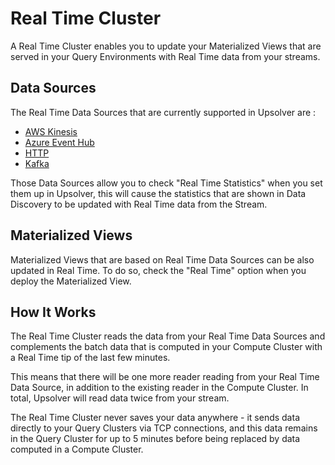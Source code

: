 # Real Time Cluster

A Real Time Cluster enables you to update your Materialized Views that are served in
your Query Environments with Real Time data from your streams.

## Data Sources

The Real Time Data Sources that are currently supported in Upsolver are :

* [AWS Kinesis](/DataSources/Connectors/kinesis.md)
* [Azure Event Hub](/DataSources/Connectors/azure-event-hub.md)
* [HTTP](/DataSources/Connectors/http.md)    
* [Kafka](/DataSources/Connectors/kafka.md)

Those Data Sources allow you to check "Real Time Statistics" when you set them up
in Upsolver, this will cause the statistics that are shown in Data Discovery
to be updated with Real Time data from the Stream.


## Materialized Views

Materialized Views that are based on Real Time Data Sources can be also updated in
Real Time. To do so, check the "Real Time" option when you deploy the
Materialized View.

## How It Works

The Real Time Cluster reads the data from your Real Time Data Sources and
complements the batch data that is computed in your Compute Cluster with a
Real Time tip of the last few minutes.

This means that there will be one more reader reading from your Real Time
Data Source, in addition to the existing reader in the Compute Cluster. In total,
Upsolver will read data twice from your stream.

The Real Time Cluster never saves your data anywhere - it sends data directly to
your Query Clusters via TCP connections, and this data remains in the Query Cluster
for up to 5 minutes before being replaced by data computed in a Compute Cluster.
